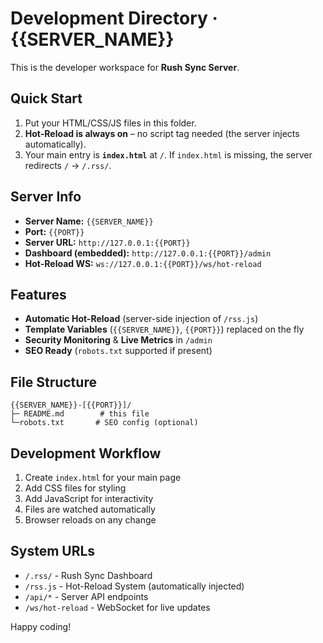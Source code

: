 # Development Directory · {{SERVER_NAME}}

This is the developer workspace for **Rush Sync Server**.

## Quick Start

1. Put your HTML/CSS/JS files in this folder.
2. **Hot-Reload is always on** – no script tag needed (the server injects automatically).
3. Your main entry is **`index.html`** at `/`.
   If `index.html` is missing, the server redirects `/` → `/.rss/`.

## Server Info

- **Server Name:** `{{SERVER_NAME}}`
- **Port:** `{{PORT}}`
- **Server URL:** `http://127.0.0.1:{{PORT}}`
- **Dashboard (embedded):** `http://127.0.0.1:{{PORT}}/admin`
- **Hot-Reload WS:** `ws://127.0.0.1:{{PORT}}/ws/hot-reload`

## Features

- **Automatic Hot-Reload** (server-side injection of `/rss.js`)
- **Template Variables** (`{{SERVER_NAME}}`, `{{PORT}}`) replaced on the fly
- **Security Monitoring** & **Live Metrics** in `/admin`
- **SEO Ready** (`robots.txt` supported if present)

## File Structure

```text
{{SERVER_NAME}}-[{{PORT}}]/
├─ README.md        # this file
└─robots.txt       # SEO config (optional)
```

## Development Workflow

1. Create `index.html` for your main page
2. Add CSS files for styling
3. Add JavaScript for interactivity
4. Files are watched automatically
5. Browser reloads on any change

## System URLs

- `/.rss/` - Rush Sync Dashboard
- `/rss.js` - Hot-Reload System (automatically injected)
- `/api/*` - Server API endpoints
- `/ws/hot-reload` - WebSocket for live updates

Happy coding!
